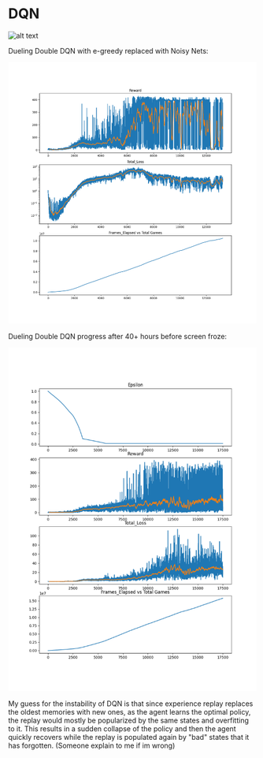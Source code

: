 # DQN

![alt text](https://github.com/YHL04/DQN/blob/master/test_gifs/results.gif "GIF")

Dueling Double DQN with e-greedy replaced with Noisy Nets:

![alt text](https://github.com/YHL04/DQN/blob/master/60hour_dueling_noisy_dqn.png "Plot")


Dueling Double DQN progress after 40+ hours before screen froze:

![alt text](https://github.com/YHL04/DQN/blob/master/40hour_dueling_dqn.png "Plot")


My guess for the instability of DQN is that since experience replay replaces the oldest memories with new ones, as the agent learns the optimal policy, the replay would mostly be popularized by the same states and overfitting to it. This results in a sudden collapse of the policy and then the agent quickly recovers while the replay is populated again by "bad" states that it has forgotten. (Someone explain to me if im wrong)
